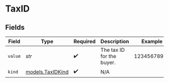 # TaxID


## Fields

| Field                                      | Type                                       | Required                                   | Description                                | Example                                    |
| ------------------------------------------ | ------------------------------------------ | ------------------------------------------ | ------------------------------------------ | ------------------------------------------ |
| `value`                                    | *str*                                      | :heavy_check_mark:                         | The tax ID for the buyer.                  | 12345678931                                |
| `kind`                                     | [models.TaxIDKind](../models/taxidkind.md) | :heavy_check_mark:                         | N/A                                        |                                            |